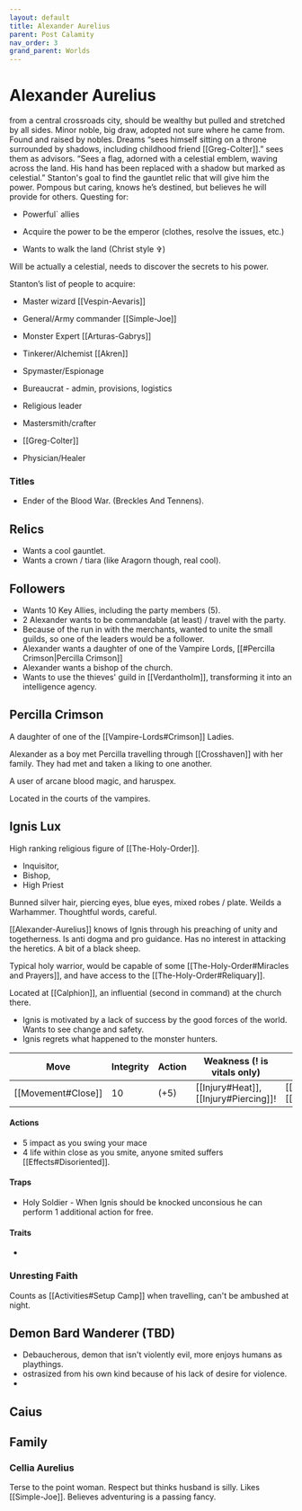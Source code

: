 ```yaml
---
layout: default
title: Alexander Aurelius
parent: Post Calamity
nav_order: 3
grand_parent: Worlds
---
```

# Alexander Aurelius
from a central crossroads city, should be wealthy but pulled and stretched by all sides. Minor noble, big draw, adopted not sure where he came from. Found and raised by nobles. Dreams “sees himself sitting on a throne surrounded by shadows, including childhood friend [[Greg-Colter]].” sees them as advisors. “Sees a flag, adorned with a celestial emblem, waving across the land. His hand has been replaced with a shadow but marked as celestial.” Stanton's goal to find the gauntlet relic that will give him the power. Pompous but caring, knows he’s destined, but believes he will provide for others. Questing for:

- Powerful` allies
    
- Acquire the power to be the emperor (clothes, resolve the issues, etc.)
    
- Wants to walk the land (Christ style ✞)
    

Will be actually a celestial, needs to discover the secrets to his power.

  

Stanton’s list of people to acquire:

- Master wizard [[Vespin-Aevaris]]
    
- General/Army commander [[Simple-Joe]]
    
- Monster Expert [[Arturas-Gabrys]]
    
- Tinkerer/Alchemist [[Akren]]
    
- Spymaster/Espionage
    
- Bureaucrat - admin, provisions, logistics
    
- Religious leader
    
- Mastersmith/crafter
    
- [[Greg-Colter]]
    
- Physician/Healer

### Titles
* Ender of the Blood War. (Breckles And Tennens).


## Relics
* Wants a cool gauntlet.
* Wants a crown / tiara (like Aragorn though, real cool).

## Followers
* Wants 10 Key Allies, including the party members (5).
* 2 Alexander wants to be commandable (at least) / travel with the party.
* Because of the run in with the merchants, wanted to unite the small guilds, so one of the leaders would be a follower.
* Alexander wants a daughter of one of the Vampire Lords, [[#Percilla Crimson|Percilla Crimson]]
* Alexander wants a bishop of the church.
* Wants to use the thieves' guild in [[Verdantholm]], transforming it into an intelligence agency.

## Percilla Crimson
A daughter of one of the [[Vampire-Lords#Crimson]] Ladies.

Alexander as a boy met Percilla travelling through [[Crosshaven]] with her family. They had met and taken a liking to one another.

A user of arcane blood magic, and haruspex.

Located in the courts of the vampires.

## Ignis Lux
High ranking religious figure of [[The-Holy-Order]].
* Inquisitor,
* Bishop,
* High Priest

Bunned silver hair, piercing eyes, blue eyes, mixed robes / plate. Weilds a Warhammer.
Thoughtful words, careful. 

[[Alexander-Aurelius]] knows of Ignis through his preaching of unity and togetherness. Is anti dogma and pro guidance. Has no interest in attacking the heretics. A bit of a black sheep.

Typical holy warrior, would be capable of some [[The-Holy-Order#Miracles and Prayers]], and have access to the [[The-Holy-Order#Reliquary]].

Located at [[Calphion]], an influential (second in command) at the church there.

* Ignis is motivated by a lack of success by the good forces of the world. Wants to see change and safety.
* Ignis regrets what happened to the monster hunters.

| Move                              | Integrity | Action | Weakness (! is vitals only)                                           | Resistance (! is ancillary only)                                        |
| --------------------------------- | --------- | ------ | --------------------------------------------------------------------- | ----------------------------------------------------------------------- |
| [[Movement#Close]] | 10        | (+5)   | [[Injury#Heat]], [[Injury#Piercing]]! | [[Injury#Rending]]!, [[Injury#Impact]] |

#### Actions
* 5 impact as you swing your mace
* 4 life within close as you smite, anyone smited suffers [[Effects#Disoriented]].
#### Traps
* Holy Soldier - When Ignis should be knocked unconsious he can perform 1 additional action for free.
#### Traits
* 

### Unresting Faith
Counts as [[Activities#Setup Camp]] when travelling, can't be ambushed at night.

## Demon Bard Wanderer (TBD)
* Debaucherous, demon that isn't violently evil, more enjoys humans as playthings.
* ostrasized from his own kind because of his lack of desire for violence.
* 

## Caius


## Family

### Cellia Aurelius
Terse to the point woman. Respect but thinks husband is silly. Likes [[Simple-Joe]]. Believes adventuring is a passing fancy.


